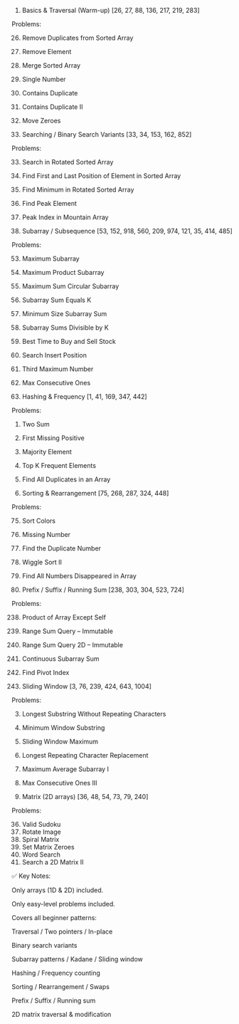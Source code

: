 1. Basics & Traversal (Warm-up) [26, 27, 88, 136, 217, 219, 283]

Problems:

26. Remove Duplicates from Sorted Array
27. Remove Element
88. Merge Sorted Array
136. Single Number
217. Contains Duplicate
219. Contains Duplicate II
283. Move Zeroes

2. Searching / Binary Search Variants [33, 34, 153, 162, 852]

Problems:

33. Search in Rotated Sorted Array
34. Find First and Last Position of Element in Sorted Array
153. Find Minimum in Rotated Sorted Array
162. Find Peak Element
852. Peak Index in Mountain Array

3. Subarray / Subsequence [53, 152, 918, 560, 209, 974, 121, 35, 414, 485]

Problems:

53. Maximum Subarray
152. Maximum Product Subarray
918. Maximum Sum Circular Subarray
560. Subarray Sum Equals K
209. Minimum Size Subarray Sum
974. Subarray Sums Divisible by K
121. Best Time to Buy and Sell Stock
35. Search Insert Position
414. Third Maximum Number
485. Max Consecutive Ones

4. Hashing & Frequency [1, 41, 169, 347, 442]

Problems:

1. Two Sum
41. First Missing Positive
169. Majority Element
347. Top K Frequent Elements
442. Find All Duplicates in an Array

5. Sorting & Rearrangement [75, 268, 287, 324, 448]

Problems:

75. Sort Colors
268. Missing Number
287. Find the Duplicate Number
324. Wiggle Sort II
448. Find All Numbers Disappeared in Array

6. Prefix / Suffix / Running Sum [238, 303, 304, 523, 724]

Problems:

238. Product of Array Except Self
303. Range Sum Query – Immutable
304. Range Sum Query 2D – Immutable
523. Continuous Subarray Sum
724. Find Pivot Index

7. Sliding Window [3, 76, 239, 424, 643, 1004]

Problems:

3. Longest Substring Without Repeating Characters
76. Minimum Window Substring
239. Sliding Window Maximum
424. Longest Repeating Character Replacement
643. Maximum Average Subarray I
1004. Max Consecutive Ones III

8. Matrix (2D arrays) [36, 48, 54, 73, 79, 240]

Problems:

36. Valid Sudoku
48. Rotate Image
54. Spiral Matrix
73. Set Matrix Zeroes
79. Word Search
240. Search a 2D Matrix II


✅ Key Notes:

Only arrays (1D & 2D) included.

Only easy-level problems included.

Covers all beginner patterns:

Traversal / Two pointers / In-place

Binary search variants

Subarray patterns / Kadane / Sliding window

Hashing / Frequency counting

Sorting / Rearrangement / Swaps

Prefix / Suffix / Running sum

2D matrix traversal & modification
